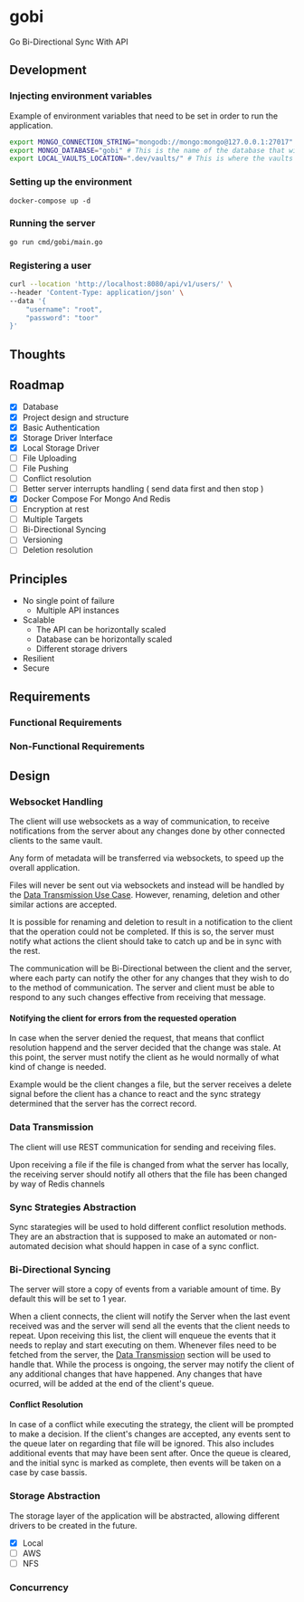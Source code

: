 # gobi

Go Bi-Directional Sync With API

## Development

### Injecting environment variables

Example of environment variables that need to be set in order to run the application.
```bash
export MONGO_CONNECTION_STRING="mongodb://mongo:mongo@127.0.0.1:27017" # This is the default connection string for the docker-compose file
export MONGO_DATABASE="gobi" # This is the name of the database that will be used to store the data
export LOCAL_VAULTS_LOCATION=".dev/vaults/" # This is where the vaults will be stored
```

### Setting up the environment

```
docker-compose up -d
```

### Running the server 

```bash
go run cmd/gobi/main.go
```

### Registering a user

```bash
curl --location 'http://localhost:8080/api/v1/users/' \
--header 'Content-Type: application/json' \
--data '{
    "username": "root",
    "password": "toor"
}'
```

## Thoughts


## Roadmap

- [x] Database
- [x] Project design and structure
- [x] Basic Authentication
- [x] Storage Driver Interface
- [x] Local Storage Driver
- [ ] File Uploading
- [ ] File Pushing
- [ ] Conflict resolution
- [ ] Better server interrupts handling ( send data first and then stop )
- [x] Docker Compose For Mongo And Redis
- [ ] Encryption at rest
- [ ] Multiple Targets
- [ ] Bi-Directional Syncing
- [ ] Versioning
- [ ] Deletion resolution

## Principles

- No single point of failure
  - Multiple API instances
- Scalable
  - The API can be horizontally scaled
  - Database can be horizontally scaled
  - Different storage drivers
- Resilient
- Secure

## Requirements

### Functional Requirements

### Non-Functional Requirements

## Design

### Websocket Handling

The client will use websockets as a way of communication, to receive notifications from the server about any changes done by other connected
clients to the same vault. 

Any form of metadata will be transferred via websockets, to speed up the overall application.

Files will never be sent out via websockets and instead will be handled by the [Data Transmission Use Case](#data-transmission). However,
renaming, deletion and other similar actions are accepted.

It is possible for renaming and deletion to result in a notification to the client that the operation could not be completed. If this is so,
the server must notify what actions the client should take to catch up and be in sync with the rest. 

The communication will be Bi-Directional between the client and the server, where each party can notify the other for any changes that they
wish to do to the method of communication. The server and client must be able to respond to any such changes effective from receiving that
message.

#### Notifying the client for errors from the requested operation

In case when the server denied the request, that means that conflict resolution happend and the server decided that the change was stale. At
this point, the server must notify the client as he would normally of what kind of change is needed.

Example would be the client changes a file, but the server receives a delete signal before the client has a chance to react and the
sync strategy determined that the server has the correct record.

### Data Transmission

The client will use REST communication for sending and receiving files.

Upon receiving a file if the file is changed from what the server has locally, the receiving server should notify all others that the 
file has been changed by way of Redis channels

### Sync Strategies Abstraction

Sync starategies will be used to hold different conflict resolution methods. They are an abstraction that is supposed to make an automated
or non-automated decision what should happen in case of a sync conflict. 

### Bi-Directional Syncing

The server will store a copy of events from a variable amount of time. By default this will be set to 1 year.

When a client connects, the client will notify the Server when the last event received was and the server will send all the 
events that the client needs to repeat. Upon receiving this list, the client will enqueue the events that it needs to replay 
and start executing on them. Whenever files need to be fetched from the server, the [Data Transmission](#data-transmission)
section will be used to handle that. While the process is ongoing, the server may notify the client of any additional changes that have happened. Any changes that have
ocurred, will be added at the end of the client's queue.

#### Conflict Resolution

In case of a conflict while executing the strategy, the client will be prompted to make a decision. 
If the client's changes are accepted, any events sent to the queue later on regarding that file will be ignored. 
This also includes additional events that may have been sent after. Once the queue is cleared, and the initial sync is marked as complete,
then events will be taken on a case by case bassis.

### Storage Abstraction

The storage layer of the application will be abstracted, allowing different drivers to be created in the future.

- [x] Local
- [ ] AWS
- [ ] NFS

### Concurrency

